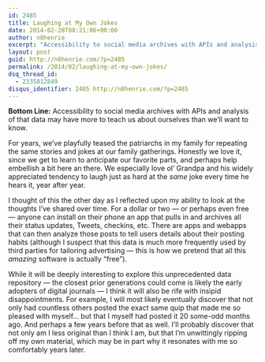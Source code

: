 ```yaml
---
id: 2485
title: Laughing at My Own Jokes
date: 2014-02-28T08:21:06+00:00
author: n8henrie
excerpt: "Accessibility to social media archives with APIs and analysis of that data may have more to teach us about ourselves than we'll want to know."
layout: post
guid: http://n8henrie.com/?p=2485
permalink: /2014/02/laughing-at-my-own-jokes/
dsq_thread_id:
  - 2335812849
disqus_identifier: 2485 http://n8henrie.com/?p=2485
---
```

**Bottom Line:** Accessibility to social media archives with APIs and analysis of that data may have more to teach us about ourselves than we’ll want to know.<!--more-->

For years, we’ve playfully teased the patriarchs in my family for repeating the same stories and jokes at our family gatherings. Honestly we love it, since we get to learn to anticipate our favorite parts, and perhaps help embellish a bit here an there. We especially love ol’ Grandpa and his widely appreciated tendency to laugh just as hard at the _same_ joke every time he hears it, year after year.

I thought of this the other day as I reflected upon my ability to look at the thoughts I’ve shared over time. For a dollar or two — or perhaps even free — anyone can install on their phone an app that pulls in and archives all their status updates, Tweets, checkins, etc. There are apps and webapps that can then analyze those posts to tell users details about their posting habits (although I suspect that this data is much more frequently used by third parties for tailoring advertising — this is how we pretend that all this _amazing_ software is actually “free”).

While it will be deeply interesting to explore this unprecedented data repository — the closest prior generations could come is likely the early adopters of digital journals — I think it will also be rife with insipid disappointments. For example, I will most likely eventually discover that not only had countless others posted the exact same quip that made me so pleased with myself… but that I myself had posted it 20 some-odd months ago. And perhaps a few years before that as well. I’ll probably discover that not only am I less original than I think I am, but that I’m unwittingly ripping off my own material, which may be in part why it resonates with me so comfortably years later.